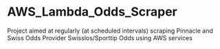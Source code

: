 # AWS_Lambda_Odds_Scraper
Project aimed at regularly (at scheduled intervals) scraping Pinnacle and Swiss Odds Provider Swisslos/Sporttip Odds using AWS services
